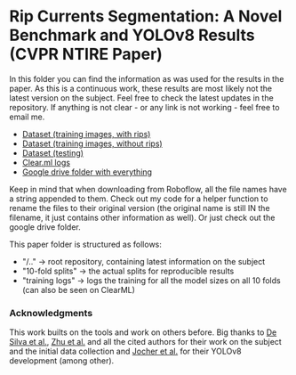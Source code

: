 # Rip Currents Segmentation: A Novel Benchmark and YOLOv8 Results (CVPR NTIRE Paper)

In this folder you can find the information as was used for the results in the paper. As this is a continuous work, these results are most likely not the latest version on the subject. Feel free to check the latest updates in the repository. If anything is not clear - or any link is not working - feel free to email me.


* [Dataset (training images, with rips)](https://app.roboflow.com/rip-currents-unibuc/rip-current-segmentation/1)
* [Dataset (training images, without rips)](https://app.roboflow.com/rip-currents-unibuc/rip-current-segmentation/1)
* [Dataset (testing)](https://app.roboflow.com/rip-currents-unibuc/rip-current-segmentation-videos/2)
* [Clear.ml logs](https://app.clear.ml/projects/e644b8fec78149f7975ab049a2e2ee49/experiments)
* [Google drive folder with everything](https://drive.google.com/drive/folders/1op6D2dje7u8djRDMGvTosLEMrPV9V_jR?usp=share_link)

Keep in mind that when downloading from Roboflow, all the file names have a string appended to them. Check out my code for a helper function to rename the files to their original version (the original name is still IN the filename, it just contains other information as well). Or just check out the google drive folder.

This paper folder is structured as follows:

* "/.." -> root repository, containing latest information on the subject
* "10-fold splits" -> the actual splits for reproducible results
* "training logs" -> logs the training for all the model sizes on all 10 folds (can also be seen on ClearML)
 


### Acknowledgments
This work builts on the tools and work on others before. Big thanks to [De Silva et al.](https://www.sciencedirect.com/science/article/abs/pii/S0378383921000193), [Zhu et al.](https://www.frontiersin.org/articles/10.3389/fmars.2022.930478/full) and all the cited authors for their work on the subject and the initial data collection and [Jocher et al.](https://github.com/ultralytics/ultralytics) for their YOLOv8 development (among other).
